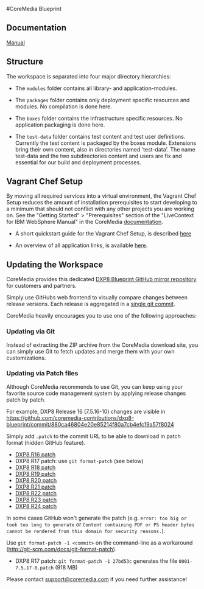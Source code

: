 #CoreMedia Blueprint

## Documentation

[Manual](https://documentation.coremedia.com/cm8/current/manuals/coremedia-en/webhelp/content/ch04.html)

## Structure

The workspace is separated into four major directory hierarchies:

* The `modules` folder contains all library- and application-modules.

* The `packages` folder contains only deployment specific resources and modules. No compilation is done here.

* The `boxes` folder contains the infrastructure specific resources. No application packaging is done here.

* The `test-data` folder contains test content and test user definitions. Currently the test content is packaged by 
the boxes module.  Extensions bring their own content, also in directories named 'test-data'.  The name test-data and
the two subdirectories content and users are fix and essential for our build and deployment processes.

## Vagrant Chef Setup

By moving all required services into a virtual environment, the Vagrant Chef Setup reduces the amount of 
installation prerequisites to start developing to a minimum that should not conflict with any other projects you are 
working on. See the "Getting Started" > "Prerequisites" section of the "LiveContext for IBM WebSphere Manual" in the CoreMedia
[documentation](https://documentation.coremedia.com/dxp8/overview/).

* A short quickstart guide for the Vagrant Chef Setup, is described [here](./VAGRANTSETUP.md)

* An overview of all application links, is available [here](./OVERVIEW.md). 

## Updating the Workspace

CoreMedia provides this dedicated [DXP8 Blueprint GitHub mirror repository](https://github.com/coremedia-contributions/dxp8-blueprint) for customers and partners.

Simply use GitHubs web frontend to visually compare changes between release versions. Each release is aggregated in a [single git commit](https://github.com/coremedia-contributions/dxp8-blueprint/commits/master).

CoreMedia heavily encourages you to use one of the following approaches:

### Updating via Git

Instead of extracting the ZIP archive from the CoreMedia download site, you can simply use Git to fetch updates and merge them with your own customizations.

### Updating via Patch files

Although CoreMedia recommends to use Git, you can keep using your favorite source code management system by applying release changes patch by patch.

For example, DXP8 Release 16 (7.5.16-10) changes are visible in https://github.com/coremedia-contributions/dxp8-blueprint/commit/880ca46804e20e85214f80a7cb4efc19a57f8024

Simply add ``.patch`` to the commit URL to be able to download in patch format (hidden GitHub feature).

* [DXP8 R16 patch](https://github.com/coremedia-contributions/dxp8-blueprint/commit/880ca46804e20e85214f80a7cb4efc19a57f8024.patch)
* DXP8 R17 patch: use ``git format-patch`` (see below)
* [DXP8 R18 patch](https://github.com/coremedia-contributions/dxp8-blueprint/commit/5a9a845380be6a8c363318b6c600f1b20b78d4c1.patch)
* [DXP8 R19 patch](https://github.com/coremedia-contributions/dxp8-blueprint/commit/e20f53c99c919f6a9bbadd6bd46aa58ace36e863.patch)
* [DXP8 R20 patch](https://github.com/coremedia-contributions/dxp8-blueprint/commit/628c1ba8fb9b49412d4f34b57b0dbe83005e2352.patch)
* [DXP8 R21 patch](https://github.com/coremedia-contributions/dxp8-blueprint/commit/c9fdb3a7c9da52a9e96398c85d106d9936bf495c.patch)
* [DXP8 R22 patch](https://github.com/coremedia-contributions/dxp8-blueprint/commit/83972227587a231acad06495c0199e7cd0db6a85.patch)
* [DXP8 R23 patch](https://github.com/coremedia-contributions/dxp8-blueprint/commit/5b9c331948c1c51b724a9e37c9a1979520a78e1d.patch)
* [DXP8 R24 patch](https://github.com/coremedia-contributions/dxp8-blueprint/commit/0c9f72e85d89ac84c406f9b244c0139af0cd9259.patch)

In some cases GitHub won't generate the patch (e.g. `error: too big or took too long to generate` or `Content containing PDF or PS header bytes cannot be rendered from this domain for security reasons.`).

Use ``git format-patch -1 <commit>`` on the command-line as a workaround (<http://git-scm.com/docs/git-format-patch>).

* DXP8 R17 patch: ``git format-patch -1 27bd53c`` generates the file ``0001-7.5.17-8.patch`` (918 MB)

Please contact [support@coremedia.com](mailto:support@coremedia.com) if you need further assistance!
